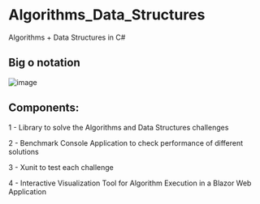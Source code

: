 # Algorithms_Data_Structures
Algorithms + Data Structures in C#

## Big o notation 

![image](https://github.com/RobertoFreireFerrazPassos/Algorithms_Data_Structures/assets/41349878/e029b880-6d13-4b36-be5e-850a31965834)

## Components:

1 - Library to solve the Algorithms and Data Structures challenges

2 - Benchmark Console Application to check performance of different solutions

3 - Xunit to test each challenge

4 - Interactive Visualization Tool for Algorithm Execution in a Blazor Web Application